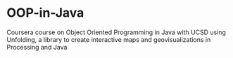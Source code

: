 # OOP-in-Java
Coursera course on Object Oriented Programming in Java with UCSD using Unfolding, a library to create interactive maps and geovisualizations in Processing and Java

